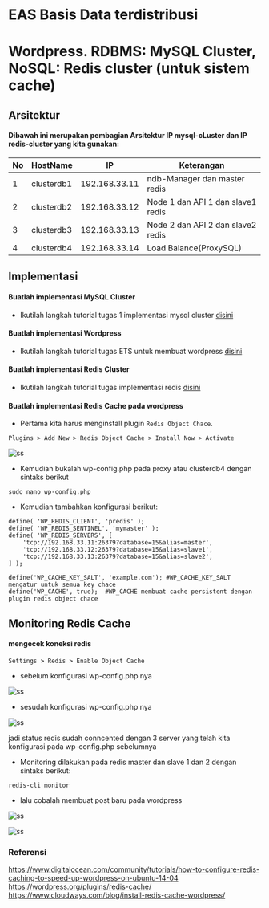 # EAS Basis Data terdistribusi
# Wordpress. RDBMS: MySQL Cluster, NoSQL: Redis cluster (untuk sistem cache)

## Arsitektur
#### Dibawah ini merupakan pembagian Arsitektur IP mysql-cLuster dan IP redis-cluster yang kita gunakan:

No | HostName |    IP    | Keterangan  |
---|----------|----------|-------------|
1  |clusterdb1|192.168.33.11|ndb-Manager dan master redis|
2 |clusterdb2|192.168.33.12|Node 1 dan API 1 dan slave1 redis|
3 |clusterdb3|192.168.33.13|Node 2 dan API 2 dan slave2 redis|
4 |clusterdb4|192.168.33.14|Load Balance(ProxySQL)|

## Implementasi 
#### Buatlah implementasi MySQL Cluster 

- Ikutilah langkah tutorial tugas 1 implementasi mysql cluster [disini](https://github.com/Nirmala01/Basis-Data-Terdistribusi-BDT-/tree/master/tugas%20implementasi)

#### Buatlah implementasi Wordpress 

- Ikutilah langkah tutorial tugas ETS untuk membuat wordpress [disini](https://github.com/Nirmala01/Basis-Data-Terdistribusi-BDT-/blob/master/Tugas%20ETS/read.md)

#### Buatlah implementasi Redis Cluster

- Ikutilah langkah tutorial tugas implementasi redis [disini](https://github.com/Nirmala01/Basis-Data-Terdistribusi-BDT-/blob/master/Tugas%205%20Implementasi%20Redis/read.md)

#### Buatlah implementasi Redis Cache pada wordpress

- Pertama kita harus menginstall plugin  ```Redis Object Chace```.

```
Plugins > Add New > Redis Object Cache > Install Now > Activate
```

![ss](https://github.com/Nirmala01/Basis-Data-Terdistribusi-BDT-/blob/master/Tugas%20UAS/ss/Screenshot%20(73).png)

- Kemudian bukalah wp-config.php pada proxy atau clusterdb4 dengan sintaks berikut 
```
sudo nano wp-config.php
```

- Kemudian tambahkan konfigurasi berikut:
```
define( 'WP_REDIS_CLIENT', 'predis' );
define( 'WP_REDIS_SENTINEL', 'mymaster' );
define( 'WP_REDIS_SERVERS', [
    'tcp://192.168.33.11:26379?database=15&alias=master',
    'tcp://192.168.33.12:26379?database=15&alias=slave1',
    'tcp://192.168.33.13:26379?database=15&alias=slave2',
] );

define('WP_CACHE_KEY_SALT', 'example.com'); #WP_CACHE_KEY_SALT mengatur untuk semua key chace
define('WP_CACHE', true);  #WP_CACHE membuat cache persistent dengan plugin redis object chace
```

## Monitoring Redis Cache

#### mengecek koneksi redis 
```
Settings > Redis > Enable Object Cache
```

- sebelum konfigurasi wp-config.php nya 

![ss](https://github.com/Nirmala01/Basis-Data-Terdistribusi-BDT-/blob/master/Tugas%20UAS/ss/Screenshot%20(75).png)

- sesudah konfigurasi wp-config.php nya

![ss](https://github.com/Nirmala01/Basis-Data-Terdistribusi-BDT-/blob/master/Tugas%20UAS/ss/Screenshot%20(76).png)

jadi status redis sudah conncented dengan 3 server yang telah kita konfigurasi pada wp-config.php sebelumnya

- Monitoring dilakukan pada redis master dan slave 1 dan 2 dengan sintaks berikut:
```
redis-cli monitor
```

- lalu cobalah membuat post baru pada wordpress

![ss](https://github.com/Nirmala01/Basis-Data-Terdistribusi-BDT-/blob/master/Tugas%20UAS/ss/Screenshot%20(77).png)

![ss](https://github.com/Nirmala01/Basis-Data-Terdistribusi-BDT-/blob/master/Tugas%20UAS/ss/Screenshot%20(78).png)


### Referensi
https://www.digitalocean.com/community/tutorials/how-to-configure-redis-caching-to-speed-up-wordpress-on-ubuntu-14-04 https://wordpress.org/plugins/redis-cache/ https://www.cloudways.com/blog/install-redis-cache-wordpress/




